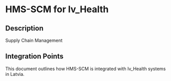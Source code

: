 # HMS-SCM for lv_Health

## Description

Supply Chain Management

## Integration Points

This document outlines how HMS-SCM is integrated with lv_Health systems in Latvia.
